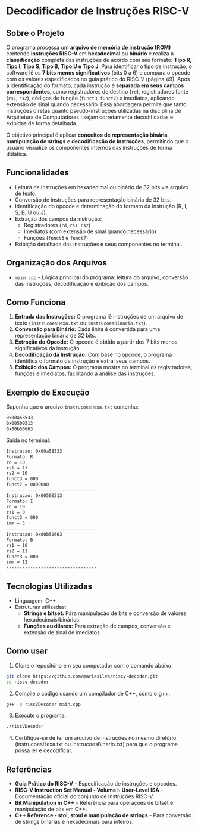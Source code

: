 # Decodificador de Instruções RISC-V

## Sobre o Projeto
O programa processa um **arquivo de memória de instrução (ROM)** contendo **instruções RISC-V** em **hexadecimal** ou **binário** e realiza a **classificação** completa das instruções de acordo com seu formato: **Tipo R, Tipo I, Tipo S, Tipo B, Tipo U e Tipo J**. Para identificar o tipo de instrução, o software lê os **7 bits menos significativos** (bits 0 a 6) e compara o opcode com os valores especificados no guia prático do RISC-V (página 49). Após a identificação do formato, cada instrução é **separada em seus campos correspondentes**, como registradores de destino (`rd`), registradores fonte (`rs1`, `rs2`), códigos de função (`funct3`, `funct7`) e imediatos, aplicando extensão de sinal quando necessário. Essa abordagem permite que tanto instruções diretas quanto pseudo-instruções utilizadas na disciplina de Arquitetura de Computadores I sejam corretamente decodificadas e exibidas de forma detalhada.

O objetivo principal é aplicar **conceitos de representação binária**, **manipulação de strings** e **decodificação de instruções**, permitindo que o usuário visualize os componentes internos das instruções de forma didática.

## Funcionalidades
- Leitura de instruções em hexadecimal ou binário de 32 bits via arquivo de texto.
- Conversão de instruções para representação binária de 32 bits.
- Identificação do opcode e determinação do formato da instrução (R, I, S, B, U ou J).
- Extração dos campos da instrução:
  - Registradores (`rd`, `rs1`, `rs2`)
  - Imediatos (com extensão de sinal quando necessário)
  - Funções (`funct3` e `funct7`)
- Exibição detalhada das instruções e seus componentes no terminal.

## Organização dos Arquivos
- `main.cpp` - Lógica principal do programa: leitura do arquivo, conversão das instruções, decodificação e exibição dos campos.

## Como Funciona
1. **Entrada das Instruções:** O programa lê instruções de um arquivo de texto (`instrucoesHexa.txt` ou `instrucoesBinario.txt`).
2. **Conversão para Binário:** Cada linha é convertida para uma representação binária de 32 bits.
3. **Extração do Opcode:** O opcode é obtido a partir dos 7 bits menos significativos da instrução.
4. **Decodificação da Instrução:** Com base no opcode, o programa identifica o formato da instrução e extrai seus campos.
5. **Exibição dos Campos:** O programa mostra no terminal os registradores, funções e imediatos, facilitando a análise das instruções.

## Exemplo de Execução
Suponha que o arquivo `instrucoesHexa.txt` contenha:
```bash
0x00a58533
0x00500513
0x00b50663
```
Saída no terminal:
```bash
Instrucao: 0x00a58533
Formato: R
rd = 10
rs1 = 11
rs2 = 10
funct3 = 000
funct7 = 0000000
----------------------------------
Instrucao: 0x00500513
Formato: I
rd = 10
rs1 = 0
funct3 = 000
imm = 5
----------------------------------
Instrucao: 0x00b50663
Formato: B
rs1 = 10
rs2 = 11
funct3 = 000
imm = 12
----------------------------------

```

## Tecnologias Utilizadas
- Linguagem: C++
- Estruturas utilizadas:
  - **Strings e bitset:** Para manipulação de bits e conversão de valores hexadecimais/binários.
  - **Funções auxiliares:** Para extração de campos, conversão e extensão de sinal de imediatos.
 
## Como usar
1. Clone o repositório em seu computador com o comando abaixo:
```bash
git clone https://github.com/marias1lva/riscv-decoder.git
cd riscv-decoder
```
2. Compile o código usando um compilador de C++, como o g++:
```bash
g++ -o riscVDecoder main.cpp
```
3. Execute o programa:
```bash
./riscVDecoder
```
4. Certifique-se de ter um arquivo de instruções no mesmo diretório (instrucoesHexa.txt ou instrucoesBinario.txt) para que o programa possa ler e decodificar.

## Referências
- **Guia Prático do RISC-V** – Especificação de instruções e opcodes.
- **RISC-V Instruction Set Manual - Volume I: User-Level ISA** - Documentação oficial do conjunto de instruções RISC-V.
- **Bit Manipulation in C++** - Referência para operações de bitset e manipulação de bits em C++.
- **C++ Reference - stoi, stoul e manipulação de strings** - Para conversão de strings binárias e hexadecimais para inteiros.
